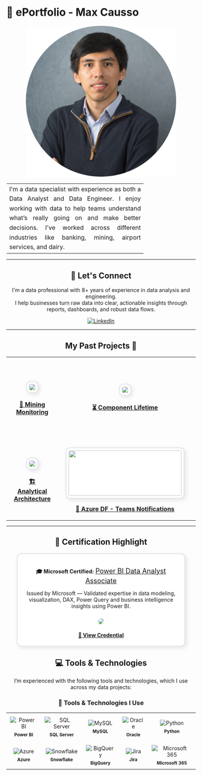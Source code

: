 
# 🚀 ePortfolio - Max Causso

<p align="center">
  <img src="images/profile-pic.png" height="400">
</p>

<table align="center" style="border: 1px solid white;">
  <tr>
    <td width="350" style="border: none;">
      <p align="justify" style="font-size: 16px; line-height: 1.6; margin: 0;">
        I'm a data specialist with experience as both a Data Analyst and Data Engineer. I enjoy working with data to help teams understand what’s really going on and make better decisions. I've worked across different industries like banking, mining, airport services, and dairy.
      </p>
    </td>
  </tr>
</table>






---

<h2 align="center">🤝 Let's Connect</h2>

<p align="center">
  I'm a data professional with 8+ years of experience in data analysis and engineering.<br>
  I help businesses turn raw data into clear, actionable insights through reports, dashboards, and robust data flows.
</p>

<p align="center">
  <a href="https://www.linkedin.com/in/max-causso/" target="_blank">
    <img src="https://img.shields.io/badge/Connect%20on%20LinkedIn-0A66C2?style=for-the-badge&logo=linkedin&logoColor=white" alt="LinkedIn" />
  </a>
</p>


---

<h2 align="center"> My Past Projects 🧠</h2>

<table align="center">
  <tr>
    <td align="center" style="padding: 20px;">
      <a href="https://github.com/mscausso/Mining-Equipment-Condition-Monitoring/blob/main/README.md" target="_blank">
        <img src="https://github.com/user-attachments/assets/c6445da5-2058-479d-a16b-e4aebb00a27b"
             width="300"
             style="border-radius: 12px; border: 2px solid #e1e4e8; background: white; padding: 6px; box-shadow: 4px 4px 12px rgba(0,0,0,0.1);">
        <br><br>
        <b style="font-size: 16px;">🚜 <u>Mining Monitoring</u></b>
      </a>
    </td>
    <td align="center" style="padding: 20px;">
      <a href="https://github.com/mscausso/ComponentLifetime/blob/main/README.md" target="_blank">
        <img src="https://github.com/user-attachments/assets/bf016cde-22e7-4b43-ad6d-c80331e20596"
             width="300"
             style="border-radius: 12px; border: 2px solid #e1e4e8; background: white; padding: 6px; box-shadow: 4px 4px 12px rgba(0,0,0,0.1);">
        <br><br>
        <b style="font-size: 16px;">⏳ <u>Component Lifetime</u></b>
      </a>
    </td>
    <td align="center" style="padding: 20px;">
      <a href="https://github.com/mscausso/Database--Server-Available-Space-Monitoring/blob/main/README.md" target="_blank">
        <img src="https://github.com/user-attachments/assets/426f5585-5f6e-48a1-b423-bc019b8c2ebd"
             width="300"
             style="border-radius: 12px; border: 2px solid #e1e4e8; background: white; padding: 6px; box-shadow: 4px 4px 12px rgba(0,0,0,0.1);">
        <br><br>
        <b style="font-size: 16px;">📊 <u>Database Server Available Space Monitoring</u></b>
      </a>
    </td>
  </tr>

  <tr>
    <td align="center" style="padding: 20px;">
      <a href="https://github.com/mscausso/Enhancement-of-an-Analytical-Architecture/blob/main/README.md" target="_blank">
        <img src="https://github.com/user-attachments/assets/8f456c9b-72f8-49e9-a1ec-ceaeb4f2ab42"
             width="300"
             style="border-radius: 12px; border: 2px solid #e1e4e8; background: white; padding: 6px; box-shadow: 4px 4px 12px rgba(0,0,0,0.1);">
        <br><br>
        <b style="font-size: 16px;">🏗  <u>Analytical Architecture</u></b>
      </a>
    </td>
    <td align="center" style="padding: 20px;">
      <a href="https://github.com/mscausso/Notifications-via-Teams-when-a-pipeline-fails/blob/main/README.md" target="_blank">
        <img src="https://github.com/user-attachments/assets/9e2bcbba-0786-4736-88a5-2cc56ae5cc87"
             width="300" height="120"
             style="border-radius: 12px; border: 2px solid #e1e4e8; background: white; padding: 6px; box-shadow: 4px 4px 12px rgba(0,0,0,0.1);">
        <br><br>
        <b style="font-size: 16px;">📩 <u>Azure DF - Teams Notifications</u></b>
      </a>
    </td>
    <td align="center" style="padding: 20px;">
      <a href="https://github.com/mscausso/ExcelFileSPtoBD/blob/main/README.md" target="_blank">
        <img src="https://github.com/user-attachments/assets/43f56763-60a8-49fd-a62b-d4cbc81e967a"
             width="300"
             style="border-radius: 12px; border: 2px solid #e1e4e8; background: white; padding: 6px; box-shadow: 4px 4px 12px rgba(0,0,0,0.1);">
        <br><br>
        <b style="font-size: 16px;">📂 <u>Excel to DB w/ ADF</u></b>
      </a>
    </td>
  </tr>
  
</table>

---

<h2 align="center">📜 Certification Highlight</h2>

<div align="center" style="border: 2px solid #e1e4e8; border-radius: 12px; padding: 20px; width: 80%; margin: auto; box-shadow: 4px 4px 12px rgba(0,0,0,0.1); background-color: #ffffff;">
  <p><b>🎓 Microsoft Certified:</b> <span style="font-size: 18px;"><u>Power BI Data Analyst Associate</u></span></p>
  <p>
    Issued by Microsoft — Validated expertise in data modeling, visualization, DAX, Power Query and business intelligence insights using Power BI.
  </p>
  <a href="https://learn.microsoft.com/en-us/users/MaxSergioCaussoFretel-2142/credentials/B79AD993A6D1CA35" target="_blank">
    <img src="https://github.com/user-attachments/assets/86b3ce86-8b14-477b-a1d1-23be62cc7d93" height="400" style="border-radius: 10px; margin-top: 10px;">
  </a>
  <br><br>
  <a href="https://learn.microsoft.com/en-us/users/MaxSergioCaussoFretel-2142/credentials/B79AD993A6D1CA35" target="_blank">
    <b>🔗 View Credential</b>
  </a>
</div>

<h2 align="center">💻 Tools & Technologies</h2>

<p align="center">
  I’m experienced with the following tools and technologies, which I use across my data projects:
</p>

<h3 align="center">🧰 Tools & Technologies I Use</h3>

<table align="center">
  <tr>
    <td align="center" style="padding: 10px;">
      <img src="https://upload.wikimedia.org/wikipedia/commons/c/cf/New_Power_BI_Logo.svg" height="40" alt="Power BI" />
      <br><sub><b>Power BI</b></sub>
    </td>
    <td align="center" style="padding: 10px;">
      <img src="https://cdn.jsdelivr.net/gh/devicons/devicon/icons/microsoftsqlserver/microsoftsqlserver-plain.svg" alt="SQL Server" height="40"/>
      <br><sub><b>SQL Server</b></sub>
    </td>
    <td align="center" style="padding: 10px;">
      <img src="https://cdn.jsdelivr.net/gh/devicons/devicon/icons/mysql/mysql-original.svg" height="40" alt="MySQL" />
      <br><sub><b>MySQL</b></sub>
    </td>
    <td align="center" style="padding: 10px;">
      <img src="https://cdn.jsdelivr.net/gh/devicons/devicon/icons/oracle/oracle-original.svg" height="40" alt="Oracle" />
      <br><sub><b>Oracle</b></sub>
    </td>
    <td align="center" style="padding: 10px;">
      <img src="https://cdn.jsdelivr.net/gh/devicons/devicon/icons/python/python-original.svg" height="40" alt="Python" />
      <br><sub><b>Python</b></sub>
    </td>
  </tr>
  <tr>
    <td align="center" style="padding: 10px;">
      <img src="https://cdn.jsdelivr.net/gh/devicons/devicon/icons/azure/azure-original.svg" height="40" alt="Azure" />
      <br><sub><b>Azure</b></sub>
    </td>
    <td align="center" style="padding: 10px;">
      <img src="https://github.com/user-attachments/assets/fd4cb489-7431-4ad6-83b0-0344008c23c7" height="40" alt="Snowflake" />
      <br><sub><b>Snowflake</b></sub>
    </td>
    <td align="center" style="padding: 10px;">
      <img src="https://www.vectorlogo.zone/logos/google_bigquery/google_bigquery-icon.svg" height="40" alt="BigQuery" />
      <br><sub><b>BigQuery</b></sub>
    </td>
    <td align="center" style="padding: 10px;">
      <img src="https://cdn.worldvectorlogo.com/logos/jira-1.svg" height="40" alt="Jira" />
      <br><sub><b>Jira</b></sub>
    </td>
    <td align="center" style="padding: 10px;">
      <img src="https://github.com/user-attachments/assets/49c6d8ae-cb9e-4b00-a673-7efcb6b3c864" height="40" alt="Microsoft 365" />
      <br><sub><b>Microsoft 365</b></sub>
    </td>
  </tr>
</table>







